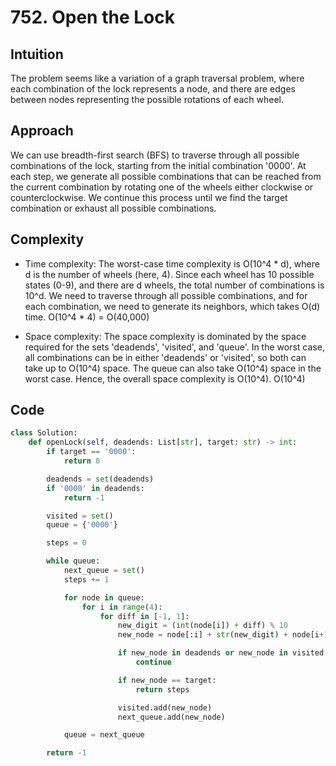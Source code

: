 # 752. Open the Lock

## Intuition
The problem seems like a variation of a graph traversal problem, where each combination of the lock represents a node, and there are edges between nodes representing the possible rotations of each wheel.

## Approach
We can use breadth-first search (BFS) to traverse through all possible combinations of the lock, starting from the initial combination '0000'. At each step, we generate all possible combinations that can be reached from the current combination by rotating one of the wheels either clockwise or counterclockwise. We continue this process until we find the target combination or exhaust all possible combinations.

## Complexity
- Time complexity:
  The worst-case time complexity is O(10^4 * d), where d is the number of wheels (here, 4). Since each wheel has 10 possible states (0-9), and there are d wheels, the total number of combinations is 10^d. We need to traverse through all possible combinations, and for each combination, we need to generate its neighbors, which takes O(d) time.
  O(10^4 * 4) = O(40,000)

- Space complexity:
  The space complexity is dominated by the space required for the sets 'deadends', 'visited', and 'queue'. In the worst case, all combinations can be in either 'deadends' or 'visited', so both can take up to O(10^4) space. The queue can also take O(10^4) space in the worst case. Hence, the overall space complexity is O(10^4).
  O(10^4)

## Code
```python
class Solution:
    def openLock(self, deadends: List[str], target: str) -> int:
        if target == '0000':
            return 0

        deadends = set(deadends)
        if '0000' in deadends:
            return -1

        visited = set()
        queue = {'0000'}

        steps = 0

        while queue:
            next_queue = set()
            steps += 1

            for node in queue:
                for i in range(4):
                    for diff in [-1, 1]:
                        new_digit = (int(node[i]) + diff) % 10
                        new_node = node[:i] + str(new_digit) + node[i+1:]

                        if new_node in deadends or new_node in visited:
                            continue

                        if new_node == target:
                            return steps

                        visited.add(new_node)
                        next_queue.add(new_node)

            queue = next_queue

        return -1
